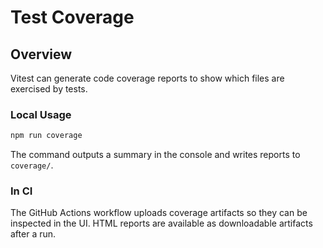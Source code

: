 # Test Coverage

## Overview
Vitest can generate code coverage reports to show which files are exercised by tests.

### Local Usage
```bash
npm run coverage
```
The command outputs a summary in the console and writes reports to `coverage/`.

### In CI
The GitHub Actions workflow uploads coverage artifacts so they can be inspected in the UI. HTML reports are available as downloadable artifacts after a run.
